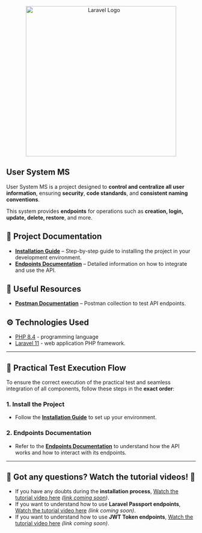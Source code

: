 <p align="center"><a href="https://laravel.com" target="_blank"><img src="https://raw.githubusercontent.com/laravel/art/master/logo-lockup/5%20SVG/2%20CMYK/1%20Full%20Color/laravel-logolockup-cmyk-red.svg" width="400" alt="Laravel Logo"></a></p>

## User System MS  

User System MS is a project designed to **control and centralize all user information**, ensuring **security**, **code standards**, and **consistent naming conventions**.  

This system provides **endpoints** for operations such as **creation, login, update, delete, restore**, and more.  

## 📄 Project Documentation  

- **[Installation Guide](https://github.com/carloseduardorocha/user-system/wiki/Installation-Guide)** – Step-by-step guide to installing the project in your development environment.  
- **[Endpoints Documentation](https://github.com/carloseduardorocha/user-system/wiki/Endpoints-Doc)** – Detailed information on how to integrate and use the API.  

## 🔗 Useful Resources  

- **[Postman Documentation](https://documenter.getpostman.com/view/15465603/2sAYdZvEV2)** – Postman collection to test API endpoints.  

## ⚙ Technologies Used  

- [PHP 8.4](https://www.php.net/) - programming language <br/>
- [Laravel 11](https://laravel.com/docs/11.x) - web application PHP framework. <br/>

---

## 🚀 Practical Test Execution Flow  

To ensure the correct execution of the practical test and seamless integration of all components, follow these steps in the **exact order**:  

### 1. **Install the Project**  
   - Follow the **[Installation Guide](https://github.com/carloseduardorocha/user-system/wiki/Installation-Guide)** to set up your environment.  

### 2. **Endpoints Documentation**  
   - Refer to the **[Endpoints Documentation](https://github.com/carloseduardorocha/user-system/wiki/Endpoints-Doc)** to understand how the API works and how to interact with its endpoints.
---

## 🚨 **Got any questions? Watch the tutorial videos!** 🚨  

- If you have any doubts during the **installation process**, [Watch the tutorial video here](#) _([link coming soon](https://www.loom.com/share/f6aac788143e4333af7dbaf73c9c90b5?sid=b8621f6e-947c-4680-b440-adda2bb71cdf))_.  
- If you want to understand how to use **Laravel Passport endpoints**, [Watch the tutorial video here](#) _(link coming soon)_.  
- If you want to understand how to use **JWT Token endpoints**, [Watch the tutorial video here](#) _(link coming soon)_.  
